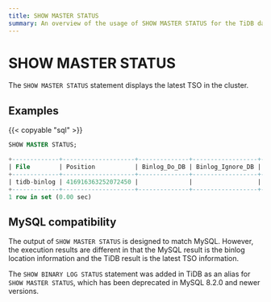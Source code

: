 ```yaml
---
title: SHOW MASTER STATUS
summary: An overview of the usage of SHOW MASTER STATUS for the TiDB database.
---
```


# SHOW MASTER STATUS

The `SHOW MASTER STATUS` statement displays the latest TSO in the cluster.

## Examples

{{< copyable "sql" >}}

```sql
SHOW MASTER STATUS;
```

```sql
+-------------+--------------------+--------------+------------------+-------------------+
| File        | Position           | Binlog_Do_DB | Binlog_Ignore_DB | Executed_Gtid_Set |
+-------------+--------------------+--------------+------------------+-------------------+
| tidb-binlog | 416916363252072450 |              |                  |                   |
+-------------+--------------------+--------------+------------------+-------------------+
1 row in set (0.00 sec)
```

## MySQL compatibility

The output of `SHOW MASTER STATUS` is designed to match MySQL. However, the execution results are different in that the MySQL result is the binlog location information and the TiDB result is the latest TSO information.

The `SHOW BINARY LOG STATUS` statement was added in TiDB as an alias for `SHOW MASTER STATUS`, which has been deprecated in MySQL 8.2.0 and newer versions.
